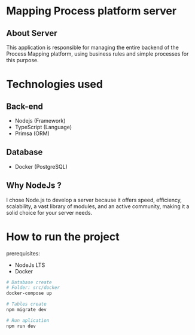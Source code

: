 # Mapping Process platform server

## About Server

This application is responsible for managing the entire backend of the Process Mapping platform, using business rules and simple processes for this purpose.

# Technologies used
## Back-end
- Nodejs (Framework)
- TypeScript (Language)
- Primsa (ORM)

## Database
- Docker (PostgreSQL)


## Why NodeJs ?

I chose Node.js to develop a server because it offers speed, efficiency, scalability, a vast library of modules, and an active community, making it a solid choice for your server needs.


# How to run the project

prerequisites: 
- NodeJs LTS
- Docker

```bash
# Database create
# Folder: src/docker
docker-compose up

# Tables create
npm migrate dev

# Run aplication
npm run dev

```
